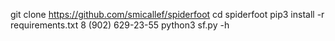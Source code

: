 git clone https://github.com/smicallef/spiderfoot
cd spiderfoot
pip3 install -r requirements.txt
8 (902) 629-23-55
python3 sf.py -h


